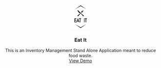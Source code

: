 <!--
*** Thanks for checking out the Best-README-Template. If you have a suggestion
*** that would make this better, please fork the repo and create a pull request
*** or simply open an issue with the tag "enhancement".
*** Thanks again! Now go create something AMAZING! :D
***
***
***
*** To avoid retyping too much info. Do a search and replace for the following:
*** github_username, repo_name, twitter_handle, email, project_title, project_description
-->



<!-- PROJECT SHIELDS -->
<!--
*** I'm using markdown "reference style" links for readability.
*** Reference links are enclosed in brackets [ ] instead of parentheses ( ).
*** See the bottom of this document for the declaration of the reference variables
*** for contributors-url, forks-url, etc. This is an optional, concise syntax you may use.
*** https://www.markdownguide.org/basic-syntax/#reference-style-links
-->


<!-- PROJECT LOGO -->
<br />
<p align="center">
  <a href="https://github.com/sergiogutierrez2/CS160EatIt">
    <img src="images/logo.png" alt="Logo" width="80" height="80">
  </a>

  <h3 align="center">Eat It</h3>

  <p align="center">
    This is an Inventory Management Stand Alone Application meant to reduce food waste.
    <br />
    <a href="https://www.youtube.com/watch?v=TDy7UStrL_Y">View Demo</a>
  </p>
</p>


